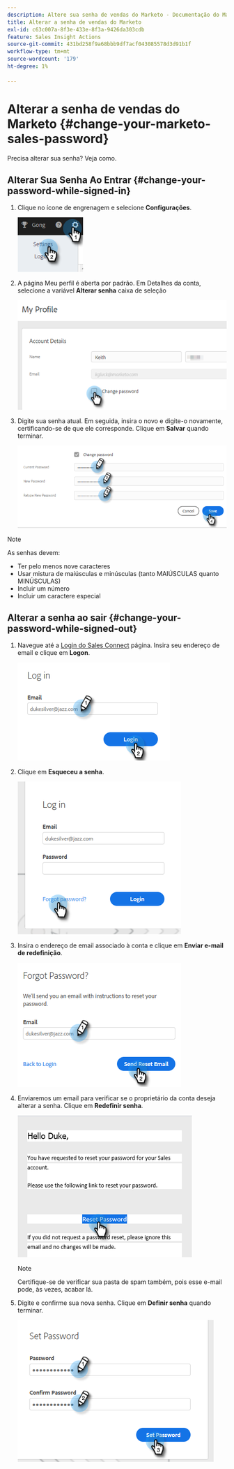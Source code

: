```yaml
---
description: Altere sua senha de vendas do Marketo - Documentação do Marketo - Documentação do produto
title: Alterar a senha de vendas do Marketo
exl-id: c63c007a-8f3e-433e-8f3a-9426da303cdb
feature: Sales Insight Actions
source-git-commit: 431bd258f9a68bbb9df7acf043085578d3d91b1f
workflow-type: tm+mt
source-wordcount: '179'
ht-degree: 1%

---
```


# Alterar a senha de vendas do Marketo {#change-your-marketo-sales-password}

Precisa alterar sua senha? Veja como.

## Alterar Sua Senha Ao Entrar {#change-your-password-while-signed-in}

1. Clique no ícone de engrenagem e selecione **Configurações**.

   ![](assets/change-your-marketo-sales-password-1.png)

1. A página Meu perfil é aberta por padrão. Em Detalhes da conta, selecione a variável **Alterar senha** caixa de seleção

   ![](assets/change-your-marketo-sales-password-2.png)

1. Digite sua senha atual. Em seguida, insira o novo e digite-o novamente, certificando-se de que ele corresponde. Clique em **Salvar** quando terminar.

   ![](assets/change-your-marketo-sales-password-3.png)

>[!NOTE]
>
>As senhas devem:
>
>* Ter pelo menos nove caracteres
>* Usar mistura de maiúsculas e minúsculas (tanto MAIÚSCULAS quanto MINÚSCULAS)
>* Incluir um número
>* Incluir um caractere especial

## Alterar a senha ao sair {#change-your-password-while-signed-out}

1. Navegue até a [Login do Sales Connect](https://toutapp.com/login) página. Insira seu endereço de email e clique em **Logon**.

   ![](assets/change-your-marketo-sales-password-4.png)

1. Clique em **Esqueceu a senha**.

   ![](assets/change-your-marketo-sales-password-5.png)

1. Insira o endereço de email associado à conta e clique em **Enviar e-mail de redefinição**.

   ![](assets/change-your-marketo-sales-password-6.png)

1. Enviaremos um email para verificar se o proprietário da conta deseja alterar a senha. Clique em **Redefinir senha**.

   ![](assets/change-your-marketo-sales-password-7.png)

   >[!NOTE]
   >
   >Certifique-se de verificar sua pasta de spam também, pois esse e-mail pode, às vezes, acabar lá.

1. Digite e confirme sua nova senha. Clique em **Definir senha** quando terminar.

   ![](assets/change-your-marketo-sales-password-8.png)
